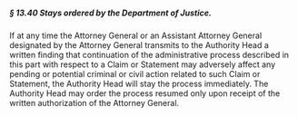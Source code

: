 ##### § 13.40 Stays ordered by the Department of Justice. #####

If at any time the Attorney General or an Assistant Attorney General designated by the Attorney General transmits to the Authority Head a written finding that continuation of the administrative process described in this part with respect to a Claim or Statement may adversely affect any pending or potential criminal or civil action related to such Claim or Statement, the Authority Head will stay the process immediately. The Authority Head may order the process resumed only upon receipt of the written authorization of the Attorney General.